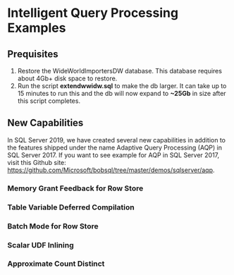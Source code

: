 # Intelligent Query Processing Examples

## Prequisites

1. Restore the WideWorldImportersDW database. This database requires about 4Gb+ disk space to restore.
2. Run the script **extendwwidw.sql** to make the db larger. It can take up to 15 minutes to run this and the db will now expand to **~25Gb** in size after this script completes.

## New Capabilities

In SQL Server 2019, we have created several new capabilities in addition to the features shipped under the name Adaptive Query Processing (AQP) in SQL Server 2017. If you want to see example for AQP in SQL Server 2017, visit this Github site: https://github.com/Microsoft/bobsql/tree/master/demos/sqlserver/aqp.

### Memory Grant Feedback for Row Store

### Table Variable Deferred Compilation

### Batch Mode for Row Store

### Scalar UDF Inlining

### Approximate Count Distinct